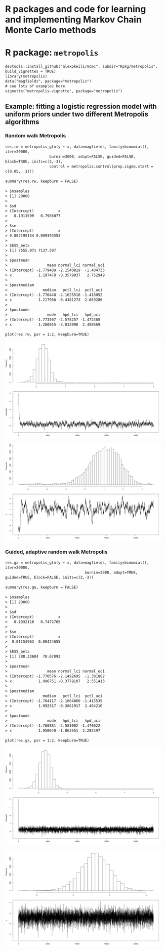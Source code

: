 # R packages and code for learning and implementing Markov Chain Monte Carlo methods 

# R package: `metropolis`

    devtools::install_github("alexpkeil1/mcmc", subdir="Rpkg/metropolis", build_vignettes = TRUE)
    library(metropolis)
    data("magfields", package="metropolis")
    # see lots of examples here
    vignette("metropolis-vignette", package="metropolis")
## Example: fitting a logistic regression model with uniform priors under two different Metropolis algorithms

### Random walk Metropolis
    res.rw = metropolis_glm(y ~ x, data=magfields, family=binomial(), iter=20000, 
                        burnin=3000, adapt=FALSE, guided=FALSE, block=TRUE, inits=c(2,-3), 
                        control = metropolis.control(prop.sigma.start = c(0.05, .1)))
    
    summary(res.rw, keepburn = FALSE)
    
    > $nsamples
    > [1] 20000
    > 
    > $sd
    > (Intercept)           x 
    >   0.1911599   0.7936077 
    > 
    > $se
    > (Intercept)           x 
    > 0.002199134 0.009393553 
    > 
    > $ESS_beta
    > [1] 7555.971 7137.597
    > 
    > $postmean
    >                  mean normal_lci normal_uci
    > (Intercept) -1.779409 -2.1540819  -1.404735
    > x            1.197478 -0.3579937   2.752949
    > 
    > $postmedian
    >                median   pctl_lci  pctl_uci
    > (Intercept) -1.776448 -2.1625510 -1.418052
    > x            1.217966 -0.4181273  2.659286
    > 
    > $postmode
    >                  mode   hpd_lci   hpd_uci
    > (Intercept) -1.773507 -2.578257 -1.472365
    > x            1.260855 -3.812090  2.458669
    
    plot(res.rw, par = 1:2, keepburn=TRUE)

![RW1](fig/random_walkb0.png)

![RW2](fig/random_walkb1.png)

### Guided, adaptive random walk Metropolis
    res.ga = metropolis_glm(y ~ x, data=magfields, family=binomial(), iter=20000, 
                                        burnin=3000, adapt=TRUE, guided=TRUE, block=FALSE, inits=c(2,-3))
    
    summary(res.ga, keepburn = FALSE)
    
    > $nsamples
    > [1] 20000
    > 
    > $sd
    > (Intercept)           x 
    >   0.1932110   0.7472765 
    > 
    > $se
    > (Intercept)           x 
    >  0.01153963  0.08424655 
    > 
    > $ESS_beta
    > [1] 280.33684  78.67893
    > 
    > $postmean
    >                  mean normal_lci normal_uci
    > (Intercept) -1.770576 -2.1492695  -1.391882
    > x            1.086751 -0.3779107   2.551413
    > 
    > $postmedian
    >                median   pctl_lci  pctl_uci
    > (Intercept) -1.764117 -2.1664080 -1.415535
    > x            1.092517 -0.3861917  2.494210
    > 
    > $postmode
    >                  mode   hpd_lci   hpd_uci
    > (Intercept) -1.760881 -2.581002 -1.470022
    > x            1.050640 -1.863551  2.282397
    
    plot(res.ga, par = 1:2, keepburn=TRUE)

![AG1](fig/adaptive_guidedb0.png)

![AG2](fig/adaptive_guidedb1.png)
